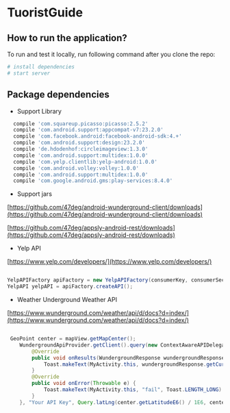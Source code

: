 # TuoristGuide

## How to run the application?

To run and test it locally, run following command after you clone the repo:

```bash
# install dependencies
# start server
```

## Package dependencies

* Support Library 

```build.gradle
  compile 'com.squareup.picasso:picasso:2.5.2'
  compile 'com.android.support:appcompat-v7:23.2.0'
  compile 'com.facebook.android:facebook-android-sdk:4.+'
  compile 'com.android.support:design:23.2.0'
  compile 'de.hdodenhof:circleimageview:1.3.0'
  compile 'com.android.support:multidex:1.0.0'
  compile 'com.yelp.clientlib:yelp-android:1.0.0'
  compile 'com.android.volley:volley:1.0.0'
  compile 'com.android.support:multidex:1.0.0'
  compile 'com.google.android.gms:play-services:8.4.0'
```
* Support jars


[https://github.com/47deg/android-wunderground-client/downloads](https://github.com/47deg/android-wunderground-client/downloads)

[https://github.com/47deg/appsly-android-rest/downloads](https://github.com/47deg/appsly-android-rest/downloads)


* Yelp API

[https://www.yelp.com/developers/](https://www.yelp.com/developers/)

```java

YelpAPIFactory apiFactory = new YelpAPIFactory(consumerKey, consumerSecret, token, tokenSecret);
YelpAPI yelpAPI = apiFactory.createAPI();

```

* Weather Underground Weather API

[https://www.wunderground.com/weather/api/d/docs?d=index/](https://www.wunderground.com/weather/api/d/docs?d=index/)

```java

 GeoPoint center = mapView.getMapCenter();
    WundergroundApiProvider.getClient().query(new ContextAwareAPIDelegate<WundergroundResponse>(MainActivity.this, WundergroundResponse.class, RequestCache.LoadPolicy.NEVER) {
        @Override
        public void onResults(WundergroundResponse wundergroundResponse) {
            Toast.makeText(MyActivity.this, wundergroundResponse.getCurrentObservation().getWeather(), Toast.LENGTH_LONG).show();
        }
        @Override
        public void onError(Throwable e) {
            Toast.makeText(MyActivity.this, "fail", Toast.LENGTH_LONG).show();
        }
    }, "Your API Key", Query.latLng(center.getLatitudeE6() / 1E6, center.getLongitudeE6() / 1E6), Feature.conditions);

```

